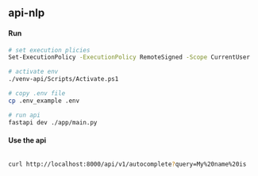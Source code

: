 ## api-nlp

#### Run  
  
```bash
# set execution plicies
Set-ExecutionPolicy -ExecutionPolicy RemoteSigned -Scope CurrentUser

# activate env 
./venv-api/Scripts/Activate.ps1

# copy .env file
cp .env_example .env

# run api
fastapi dev ./app/main.py


```

#### Use the api

```bash

curl http://localhost:8000/api/v1/autocomplete?query=My%20name%20is

```